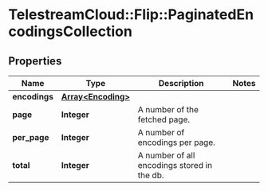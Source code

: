 # TelestreamCloud::Flip::PaginatedEncodingsCollection

## Properties
Name | Type | Description | Notes
------------ | ------------- | ------------- | -------------
**encodings** | [**Array&lt;Encoding&gt;**](Encoding.md) |  | 
**page** | **Integer** | A number of the fetched page. | 
**per_page** | **Integer** | A number of encodings per page. | 
**total** | **Integer** | A number of all encodings stored in the db. | 


